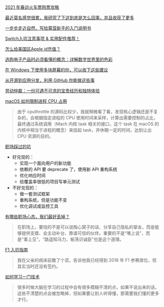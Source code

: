 [2021 年春运火车票购票攻略](https://sspai.com/post/64285)

[最近莫名感觉很累，我研究了下这到底是怎么回事，并且收获了更多](https://sspai.com/post/64274)

[一步步走近自然，写给露营新手的入门说明书](https://sspai.com/post/65272)

[Switch入坑注意事项 & 实用配件推荐！](https://www.dgtle.com/article-1648698-1.html)

[怎么给美国区Apple id充值？](https://www.zhihu.com/question/26760400)

[选购电子产品时必须看懂的概念：详解数字世界里的色彩](https://sspai.com/post/65813)

[在 Windows 下使用多块屏幕的你，可以收下这些建议](https://sspai.com/post/66381)

[从开源到应用分发，利用 GitHub 你能做这些事 ](https://sspai.com/post/66131)

[劳动仲裁：一份可遇不可求的宝贵经历和独特体验 ](https://sspai.com/post/66272)

[macOS 如何限制进程 CPU 占用](https://sspai.com/post/67331)
>由于 cputhrottle 的源码比较少，我就稍微看了看，发现核心逻辑还是不复杂的，会根据指定进程的 CPU 使用时间来采样，计算出需要控制的占比，最终通过系统调用（Mach 内核 task 相关的接口，这个 task 在 macOS 的内核中相当于进程的概念）来挂起 task，并休眠一定的时间，达到让出 CPU 资源的目的。

[职场踩过的坑](https://laike9m.com/blog/jin-ji-nian-wo-zai-zhi-chang-cai-guo-de-keng,143/)
- 好兑现的：
  - 实现一个面向用户的新功能
  - 依赖的 API 要 deprecate 了，使用新 API 重构系统
  - 优化响应时间
  - 给覆盖率很低的项目写单元测试
- 不好兑现的：
  - 做一套测试框架
  - 重构系统，但是功能不变
  - 优化调试或监控工具

[有哪些职场心态，我们最好丢掉？](https://sspai.com/post/68817)
>在职场上，要找的不是可以说掏心窝子的话、分享自己隐私的挚友，而是能够提供支撑、会主动补台、靠谱可信的伙伴。重要的不是“嘴上说”，而是“事上见”，“路遥知马力，板荡识诚臣”也是这个道理。

[F1 入坑指南](https://sspai.com/post/68664)
>我在父亲的病床前撒了个谎，告诉他我已经得到 2018 年 F1 参赛席位，但其实当时还没有签约。

[如何学习一门技术](https://www.bmpi.dev/dev/how-to-learn-tech/)
>很多时候大脑在学习的过程中会有很多模糊不清的点，如果不说出来的话，这些不清楚的点会被忽略掉，但如果要让别人听得懂，那需要我们懂的更多才行。
